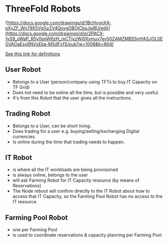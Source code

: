 # ThreeFold Robots

![https://docs.google.com/drawings/d/1BcHyvnXA-pXyZF_Wn79X5VgGzZV4QsvgOBOjCbsJwBU/edit](https://docs.google.com/drawings/d/e/2PACX-1vS9_oWaP_R5y0pnW6zH_mCTjvzWi0Xxmuv7ev50ZAMZMBS5mYASJOL0EGVADaEsx6NVxEka-MSdFxfS/pub?w=1008&h=864)

[See this link for definitions](https://docs.grid.tf/threefold/info/src/branch/master/legal/definitions.md)

## User Robot

- Belongs to a User (person/company using TFTs to buy IT Capacity on TF Grid)
- Does not need to be online all the time, but is possible and very useful.
- It's from this Robot that the user gives all the instructions.

## Trading Robot

- Belongs to a User, can be short living.
- Does trading for a user e.g. buying/selling/exchanging Digital currencies.
- Is online during the time that trading needs to happen.

## IT Robot

- is where all the IT workloads are being provisioned
- is always online, belongs to the user
- will ask Farming Robot for IT Capacity resource (by means of Reservations)
- The Node reboot will confirm directly to the IT Robot about how to access that IT Capacity, so the Farming Pool Robot has no access to the IT resource.

## Farming Pool Robot

- one per Farming Pool
- is used to coordinate reservations & capacity planning per Farming Pool